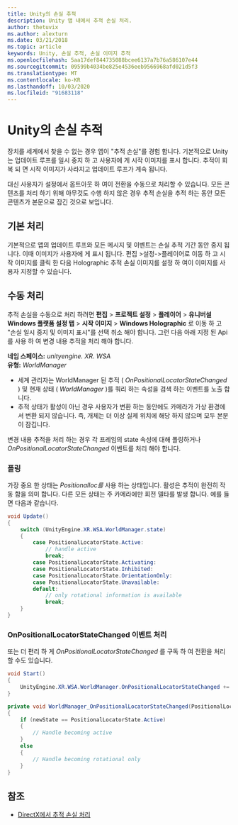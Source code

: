 ```yaml
---
title: Unity의 손실 추적
description: Unity 앱 내에서 추적 손실 처리.
author: thetuvix
ms.author: alexturn
ms.date: 03/21/2018
ms.topic: article
keywords: Unity, 손실 추적, 손실 이미지 추적
ms.openlocfilehash: 5aa17def844735088bcee6137a7b76a586107e44
ms.sourcegitcommit: 09599b4034be825e4536eeb9566968afd021d5f3
ms.translationtype: MT
ms.contentlocale: ko-KR
ms.lasthandoff: 10/03/2020
ms.locfileid: "91683118"
---
```

# <a name="tracking-loss-in-unity"></a>Unity의 손실 추적

장치를 세계에서 찾을 수 없는 경우 앱이 "추적 손실"를 경험 합니다. 기본적으로 Unity는 업데이트 루프를 일시 중지 하 고 사용자에 게 시작 이미지를 표시 합니다. 추적이 회복 되 면 시작 이미지가 사라지고 업데이트 루프가 계속 됩니다.

대신 사용자가 설정에서 옵트아웃 하 여이 전환을 수동으로 처리할 수 있습니다. 모든 콘텐츠를 처리 하기 위해 아무것도 수행 하지 않은 경우 추적 손실을 추적 하는 동안 모든 콘텐츠가 본문으로 잠긴 것으로 보입니다.

## <a name="default-handling"></a>기본 처리

기본적으로 앱의 업데이트 루프와 모든 메시지 및 이벤트는 손실 추적 기간 동안 중지 됩니다. 이때 이미지가 사용자에 게 표시 됩니다. 편집 >설정->플레이어로 이동 하 고 시작 이미지를 클릭 한 다음 Holographic 추적 손실 이미지를 설정 하 여이 이미지를 사용자 지정할 수 있습니다.

## <a name="manual-handling"></a>수동 처리

추적 손실을 수동으로 처리 하려면 **편집**  >  **프로젝트 설정**  >  **플레이어**  >  **유니버설 Windows 플랫폼 설정 탭**  >  **시작 이미지**  >  **Windows Holographic** 로 이동 하 고 "손실 일시 중지 및 이미지 표시"를 선택 취소 해야 합니다. 그런 다음 아래 지정 된 Api를 사용 하 여 변경 내용 추적을 처리 해야 합니다.

**네임 스페이스:** *unityengine. XR. WSA*<br>
**유형:** *WorldManager*

* 세계 관리자는 WorldManager 된 추적 ( *OnPositionalLocatorStateChanged* ) 및 현재 상태 ( *WorldManager* )를 쿼리 하는 속성을 검색 하는 이벤트를 노출 합니다.
* 추적 상태가 활성이 아닌 경우 사용자가 변환 하는 동안에도 카메라가 가상 환경에서 변환 되지 않습니다. 즉, 개체는 더 이상 실제 위치에 해당 하지 않으며 모두 본문이 잠깁니다.

변경 내용 추적을 처리 하는 경우 각 프레임의 state 속성에 대해 폴링하거나 *OnPositionalLocatorStateChanged* 이벤트를 처리 해야 합니다.

### <a name="polling"></a>폴링

가장 중요 한 상태는 *Positionalloc를* 사용 하는 상태입니다. 활성은 추적이 완전히 작동 함을 의미 합니다. 다른 모든 상태는 주 카메라에만 회전 델타를 발생 합니다. 예를 들면 다음과 같습니다.

```cs
void Update()
{
    switch (UnityEngine.XR.WSA.WorldManager.state)
    {
        case PositionalLocatorState.Active:
            // handle active
            break;
        case PositionalLocatorState.Activating:
        case PositionalLocatorState.Inhibited:
        case PositionalLocatorState.OrientationOnly:
        case PositionalLocatorState.Unavailable:
        default:
            // only rotational information is available
            break;
    }
}
```

### <a name="handling-the-onpositionallocatorstatechanged-event"></a>OnPositionalLocatorStateChanged 이벤트 처리

또는 더 편리 하 게 *OnPositionalLocatorStateChanged* 를 구독 하 여 전환을 처리할 수도 있습니다.

```cs
void Start()
{
    UnityEngine.XR.WSA.WorldManager.OnPositionalLocatorStateChanged += WorldManager_OnPositionalLocatorStateChanged;
}

private void WorldManager_OnPositionalLocatorStateChanged(PositionalLocatorState oldState, PositionalLocatorState newState)
{
    if (newState == PositionalLocatorState.Active)
    {
        // Handle becoming active
    }
    else
    {
        // Handle becoming rotational only
    }
}
```

## <a name="see-also"></a>참조
* [DirectX에서 추적 손실 처리](../native/coordinate-systems-in-directx.md#handling-tracking-loss)
